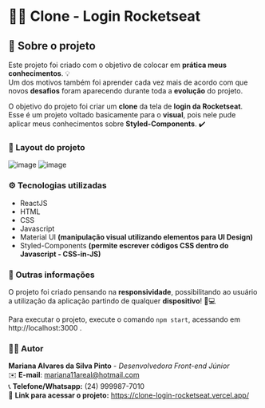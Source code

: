 # 🚀💜 Clone - Login Rocketseat

## 📃 Sobre o projeto

Este projeto foi criado com o objetivo de colocar em **prática meus conhecimentos**. 💡 </br> Um dos motivos também foi aprender cada vez mais de acordo com que novos **desafios** foram aparecendo durante toda a **evolução** do projeto.

O objetivo do projeto foi criar um **clone** da tela de **login da Rocketseat**. Esse é um projeto voltado basicamente para o **visual**, pois nele pude aplicar meus conhecimentos sobre **Styled-Components**. ✔️

### 🌟 Layout do projeto

![image](https://user-images.githubusercontent.com/56731050/161154909-b03ac7c2-3e16-42a8-ae0b-786a8ef61352.png)
![image](https://user-images.githubusercontent.com/56731050/161154997-0405b2d4-f787-4f52-97f8-1ecaf4eb1455.png)

### ⚙️ Tecnologias utilizadas

- ReactJS
- HTML
- CSS
- Javascript
- Material UI **(manipulação visual utilizando elementos para UI Design)**
- Styled-Components **(permite escrever códigos CSS dentro do Javascript - CSS-in-JS)**

### 🔎 Outras informações

O projeto foi criado pensando na **responsividade**, possibilitando ao usuário a utilização da aplicação partindo de qualquer **dispositivo**! 📱💻

Para executar o projeto, execute o comando `npm start`, acessando em http://localhost:3000 .

### 🙋‍♀️ Autor

**Mariana Alvares da Silva Pinto** - _Desenvolvedora Front-end Júnior_ </br>
✉️ **E-mail**: mariana11areal@hotmail.com </br>
📞 **Telefone/Whatsapp:** (24) 999987-7010 </br>
📌 **Link para acessar o projeto:** https://clone-login-rocketseat.vercel.app/
